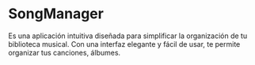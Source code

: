 # SongManager

Es una aplicación intuitiva diseñada para simplificar la organización de tu biblioteca musical. Con una interfaz elegante y fácil de usar, te permite organizar tus canciones, álbumes.
